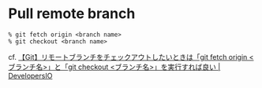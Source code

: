 # Pull remote branch

```
% git fetch origin <branch name>
% git checkout <branch name>
```

cf. 
[【Git】リモートブランチをチェックアウトしたいときは「git fetch origin <ブランチ名>」と「git checkout <ブランチ名>」を実行すれば良い | DevelopersIO](https://dev.classmethod.jp/articles/how-to-checkout-remote-branch/)
